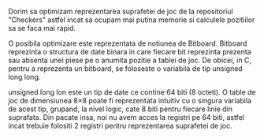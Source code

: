 Dorim sa optimizam reprezentarea suprafetei de joc de la repositoriul "Checkers" astfel incat sa ocupam mai putina memorie si calculele pozitiilor sa se faca mai rapid.

O posibila optimizare este reprezentata de notiunea de Bitboard. Bitboard reprezinta o structura de date binara in care fiecare bit reprezinta prezenta sau absenta unei piese pe o anumita pozitie a tablei de joc. De obicei, in C, pentru a reprezenta un bitboard, se foloseste o variabila de tip unsigned long long.

unsigned long lon este un tip de date ce contine 64 biti (8 octeti). O table de joc de dimensiunea 8×8 poate fi reprezentata intuitiv cu o singura variabila de acest tip, grupand, la nivel logic, cate 8 biti pentru fiecare linie din suprafata. Din pacate insa, noi nu avem acces la registri pe 64 biti, astfel incat trebuie folositi 2 registri pentru reprezentarea suprafetei de joc.
